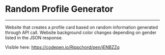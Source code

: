 # Random Profile Generator
________________________________________

Website that creates a profile card based on random information generated through API call. Website background color changes depending on gender listed in the JSON response. 

Visible here: https://codepen.io/Rippchord/pen/jENBZZq

